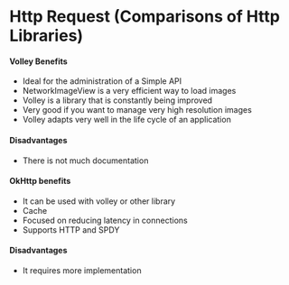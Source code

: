 # Http Request (Comparisons of Http Libraries)
#### Volley Benefits
- Ideal for the administration of a Simple API
- NetworkImageView is a very efficient way to load images
- Volley is a library that is constantly being improved
- Very good if you want to manage very high resolution images
- Volley adapts very well in the life cycle of an application

#### Disadvantages
- There is not much documentation

#### OkHttp benefits
- It can be used with volley or other library
- Cache
- Focused on reducing latency in connections
- Supports HTTP and SPDY

#### Disadvantages
- It requires more implementation
